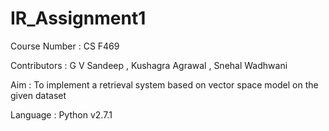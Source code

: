 # IR_Assignment1

Course Number : CS F469

Contributors : G V Sandeep , Kushagra Agrawal , Snehal Wadhwani

Aim : To implement a retrieval system based on vector space model on the given dataset

Language : Python v2.7.1
